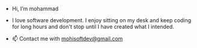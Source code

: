 - Hi, I’m mohammad
- I love software development. I enjoy sitting on my desk and keep coding for long hours and don't stop until I have created what I intended.

- 📫 Contact me with mohisoftdev@gmail.com

<!---
mohisoftdev/mohisoftdev is a ✨ special ✨ repository because its `README.md` (this file) appears on your GitHub profile.
You can click the Preview link to take a look at your changes.
--->
